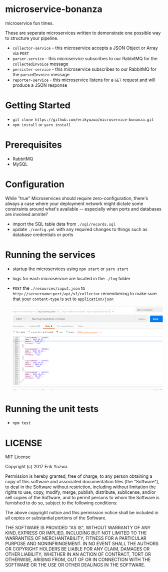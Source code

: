 # microservice-bonanza
microservice fun times.

These are seperate microservices written to demonstrate one possible way to structure your pipeline. 

* `collector-service` - this microservice accepts a JSON Object or Array via `POST`
* `parser-service` - this microservice subscribes to our RabbitMQ for the `collectedInvoice` message
* `persister-service` - this microservice subscribes to our RabbitMQ for the `parsedInvoice` message
* `reporter-service` - this microservice listens for a `GET` request and will produce a JSON response

# Getting Started

* `git clone https://github.com/erikyuzwa/microservice-bonanza.git`
* `npm install` or `yarn install`

# Prerequisites

* RabbitMQ
* MySQL

# Configuration

While "true" Microservices should require zero-configuration, there's always a case where your deployment network
might dictate some constraints around what's available -- especially when ports and databases are involved amirite?

* import the SQL table data from `./sql/records.sql`
* update `./config.yml` with any required changes to things such as database credentials or ports

# Running the services

* startup the microservices using `npm start` or `yarn start`
* logs for each microservice are located in the `./log` folder
* `POST` the `./resources/input.json` to `http://servername:port/api/v1/collector` remembering to make sure that
  your `content-type` is set to `application/json`
  
  ![set your content-type](https://github.com/erikyuzwa/microservice-bonanza/blob/master/screenshot.png)

# Running the unit tests

* `npm test`

# LICENSE

MIT License

Copyright (c) 2017 Erik Yuzwa

Permission is hereby granted, free of charge, to any person obtaining a copy
of this software and associated documentation files (the "Software"), to deal
in the Software without restriction, including without limitation the rights
to use, copy, modify, merge, publish, distribute, sublicense, and/or sell
copies of the Software, and to permit persons to whom the Software is
furnished to do so, subject to the following conditions:

The above copyright notice and this permission notice shall be included in all
copies or substantial portions of the Software.

THE SOFTWARE IS PROVIDED "AS IS", WITHOUT WARRANTY OF ANY KIND, EXPRESS OR
IMPLIED, INCLUDING BUT NOT LIMITED TO THE WARRANTIES OF MERCHANTABILITY,
FITNESS FOR A PARTICULAR PURPOSE AND NONINFRINGEMENT. IN NO EVENT SHALL THE
AUTHORS OR COPYRIGHT HOLDERS BE LIABLE FOR ANY CLAIM, DAMAGES OR OTHER
LIABILITY, WHETHER IN AN ACTION OF CONTRACT, TORT OR OTHERWISE, ARISING FROM,
OUT OF OR IN CONNECTION WITH THE SOFTWARE OR THE USE OR OTHER DEALINGS IN THE
SOFTWARE.
